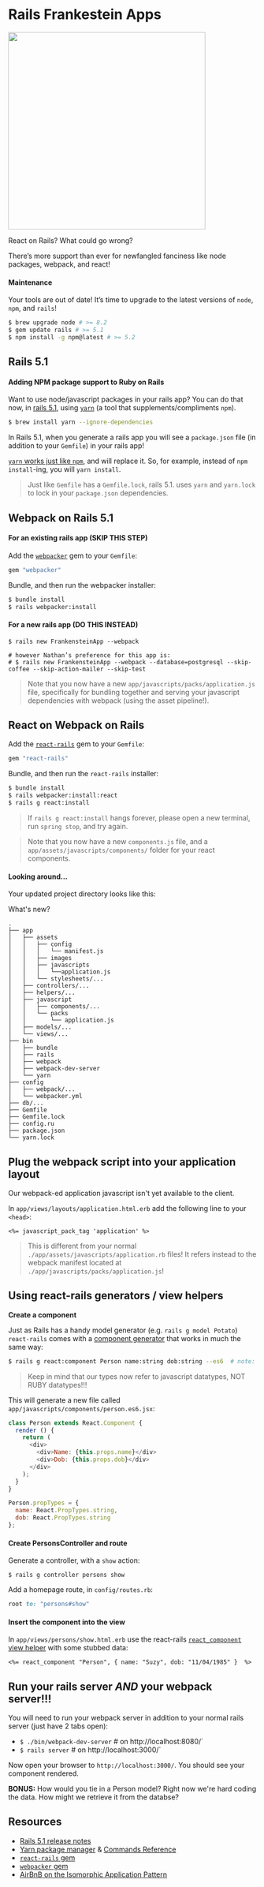# Rails Frankestein Apps

<img src="https://media1.giphy.com/media/l41YxlUqVzatpICbK/giphy.gif" width=400>

React on Rails? What could go wrong?

There’s more support than ever for newfangled fanciness like node packages, webpack, and react!

#### Maintenance
Your tools are out of date! It’s time to upgrade to the latest versions of `node`, `npm`, and `rails`!

``` bash
$ brew upgrade node # >= 8.2
$ gem update rails # >= 5.1
$ npm install -g npm@latest # >= 5.2
```

## Rails 5.1

#### Adding NPM package support to Ruby on Rails

Want to use node/javascript packages in your rails app? You can do that now, in [rails 5.1](http://edgeguides.rubyonrails.org/5_1_release_notes.html), using [`yarn`](https://yarnpkg.com/en/) (a tool that supplements/compliments `npm`).

``` bash
$ brew install yarn --ignore-dependencies
```

In Rails 5.1, when you generate a rails app you will see a `package.json` file (in addition to your `Gemfile`) in your rails app!

[`yarn` works just like `npm`](https://yarnpkg.com/en/docs/usage), and will replace it. So, for example, instead of `npm install`-ing, you will `yarn install`.

> Just like `Gemfile` has a `Gemfile.lock`, rails 5.1. uses `yarn` and `yarn.lock` to lock in your `package.json` dependencies.

## Webpack on Rails 5.1

#### For an existing rails app (SKIP THIS STEP)

Add the [`webpacker`](https://github.com/rails/webpacker) gem to your `Gemfile`:

``` ruby
gem "webpacker"
```

Bundle, and then run the webpacker installer:

``` bash
$ bundle install
$ rails webpacker:install
```

#### For a new rails app (DO THIS INSTEAD)

```
$ rails new FrankensteinApp --webpack

# however Nathan’s preference for this app is:
# $ rails new FrankensteinApp --webpack --database=postgresql --skip-coffee --skip-action-mailer --skip-test
```

> Note that you now have a new `app/javascripts/packs/application.js` file, specifically for bundling together and serving your javascript dependencies with webpack (using the asset pipeline!).

## React on Webpack on Rails

Add the [`react-rails`](https://github.com/reactjs/react-rails) gem to your `Gemfile`:

``` ruby
gem "react-rails"
```

Bundle, and then run the `react-rails` installer:

``` bash
$ bundle install
$ rails webpacker:install:react
$ rails g react:install
```

> If `rails g react:install` hangs forever, please open a new terminal, run `spring stop`, and try again.

> Note that you now have a new `components.js` file, and a `app/assets/javascripts/components/` folder for your react components.

#### Looking around...
Your updated project directory looks like this:

What's new?

```
.
├── app
│   ├── assets
│   │   ├── config
│   │   │   └── manifest.js
│   │   ├── images
│   │   ├── javascripts
│   │   │   └──application.js
│   │   └── stylesheets/...
│   ├── controllers/...
│   ├── helpers/...
│   ├── javascript
│   │   ├── components/...
│   │   └── packs
│   │       └── application.js
│   ├── models/...
│   └── views/...
├── bin
│   ├── bundle
│   ├── rails
│   ├── webpack
│   ├── webpack-dev-server
│   └── yarn
├── config
│   ├── webpack/...
│   └── webpacker.yml
├── db/...
├── Gemfile
├── Gemfile.lock
├── config.ru
├── package.json
└── yarn.lock
```

## Plug the webpack script into your application layout
Our webpack-ed application javascript isn't yet available to the client.

In `app/views/layouts/application.html.erb` add the following line to your `<head>`:

```
<%= javascript_pack_tag 'application' %>
```

> This is different from your normal `./app/assets/javascripts/application.rb` files! It refers instead to the webpack manifest located at `./app/javascripts/packs/application.js`!

## Using react-rails generators / view helpers

**Create a component**

Just as Rails has a handy model generator (e.g. `rails g model Potato`) `react-rails` comes with a [component generator](https://github.com/reactjs/react-rails#component-generator) that works in much the same way:

``` bash
$ rails g react:component Person name:string dob:string --es6  # note: es6 is optional
```

> Keep in mind that our types now refer to javascript datatypes, NOT RUBY datatypes!!!

This will generate a new file called `app/javascripts/components/person.es6.jsx`:

``` js
class Person extends React.Component {
  render () {
    return (
      <div>
        <div>Name: {this.props.name}</div>
        <div>Dob: {this.props.dob}</div>
      </div>
    );
  }
}

Person.propTypes = {
  name: React.PropTypes.string,
  dob: React.PropTypes.string
};
```

#### Create PersonsController and route

Generate a controller, with a `show` action:

```
$ rails g controller persons show
```

Add a homepage route, in `config/routes.rb`:

```ruby
root to: "persons#show"
```

#### Insert the component into the view

In `app/views/persons/show.html.erb` use the react-rails [`react_component` view helper](https://github.com/reactjs/react-rails#view-helper) with some stubbed data:

``` erb
<%= react_component "Person", { name: "Suzy", dob: "11/04/1985" }  %>
```

## Run your rails server *AND* your webpack server!!!
You will need to run your webpack server in addition to your normal rails server (just have 2 tabs open):

* `$ ./bin/webpack-dev-server` # on http://localhost:8080/`
* `$ rails server` # on http://localhost:3000/`


Now open your browser to `http://localhost:3000/`. You should see your component rendered.
<!--
Take a look at the raw source code in your browser (`View > Developer > View Source`).

Now compare that output to what happens when you use the [`prerender: true`](https://github.com/reactjs/react-rails#server-side-rendering) option:

``` erb
<%= react_component "Person", { name: "Suzy", dob: "11/04/1985" }, prerender: true  %>
```

> Prerendering opens the doors for what are called "isomorphic" applications.
 -->
**BONUS:** How would you tie in a Person model? Right now we're hard coding the data. How might we retrieve it from the databse?

## Resources

* [Rails 5.1 release notes](http://edgeguides.rubyonrails.org/5_1_release_notes.html)
* [Yarn package manager](https://yarnpkg.com/en/docs/usage) & [Commands Reference](https://yarnpkg.com/en/docs/usage)
* [`react-rails` gem](https://github.com/reactjs/react-rails)
* [`webpacker` gem](https://github.com/rails/webpacker)
* [AirBnB on the Isomorphic Application Pattern](https://medium.com/airbnb-engineering/isomorphic-javascript-the-future-of-web-apps-10882b7a2ebc)
